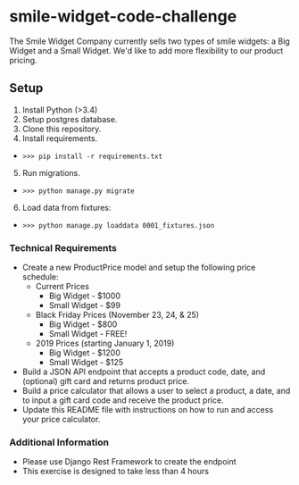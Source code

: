 # smile-widget-code-challenge

The Smile Widget Company currently sells two types of smile widgets: a Big Widget and a Small Widget.  We'd like to add more flexibility to our product pricing.

## Setup
1. Install Python (>3.4)
2. Setup postgres database.
3. Clone this repository.
4. Install requirements.
  * `>>> pip install -r requirements.txt`
5. Run migrations.
  * `>>> python manage.py migrate`
6. Load data from fixtures:
  * `>>> python manage.py loaddata 0001_fixtures.json`

### Technical Requirements
* Create a new ProductPrice model and setup the following price schedule:
  * Current Prices
    * Big Widget - $1000
    * Small Widget - $99
  * Black Friday Prices (November 23, 24, & 25)
    * Big Widget - $800
    * Small Widget - FREE!
  * 2019 Prices (starting January 1, 2019)
    * Big Widget - $1200
    * Small Widget - $125
* Build a JSON API endpoint that accepts a product code, date, and (optional) gift card and returns product price.
* Build a price calculator that allows a user to select a product, a date, and to input a gift card code and receive the product price.
* Update this README file with instructions on how to run and access your price calculator.

### Additional Information
* Please use Django Rest Framework to create the endpoint
* This exercise is designed to take less than 4 hours
